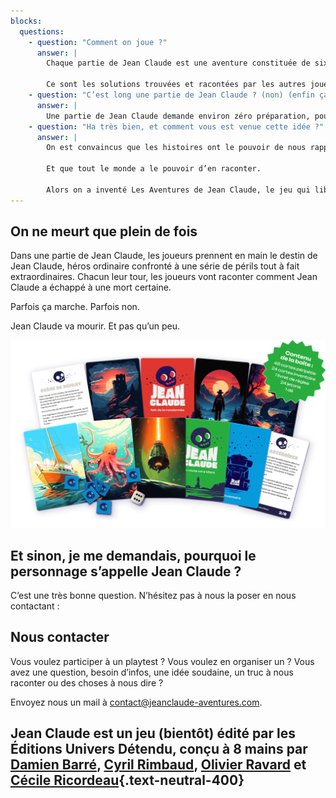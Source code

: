 ```yaml
---
blocks:
  questions:
    - question: "Comment on joue ?"
      answer: |
        Chaque partie de Jean Claude est une aventure constituée de six péripéties, racontées par l’un des joueurs, qui endosse le rôle de Maître de Jeu. Le plus simple, c’est de choisir le joueur qui aime bien raconter des choses.

        Ce sont les solutions trouvées et racontées par les autres joueurs qui vont rendre l’aventure de Jean Claude unique.
    - question: "C’est long une partie de Jean Claude ? (non) (enfin ça dépend) (mais en général non)"
      answer: |
        Une partie de Jean Claude demande environ zéro préparation, pour des règles expliquées en moins de 3 minutes, un nombre de joueurs variant de 2 à plein et une durée d’à peu près une demie heure (plus si les joueurs sont intarissables).
    - question: "Ha très bien, et comment vous est venue cette idée ?"
      answer: |
        On est convaincus que les histoires ont le pouvoir de nous rapprocher.

        Et que tout le monde a le pouvoir d’en raconter.

        Alors on a inventé Les Aventures de Jean Claude, le jeu qui libère votre imagination.
---
```

## On ne meurt que plein de fois

Dans une partie de Jean Claude, les joueurs prennent en main le destin de Jean Claude, héros ordinaire confronté à une série de périls tout à fait extraordinaires. Chacun leur tour, les joueurs vont raconter comment Jean Claude a échappé à une mort certaine. 

Parfois ça marche. Parfois non.

Jean Claude va mourir. Et pas qu’un peu.

![Plusieurs decks](../assets/images/decks.png)

<!-- break -->

## Et sinon, je me demandais, pourquoi le personnage s’appelle Jean Claude ?

C’est une très bonne question.
N’hésitez pas à nous la poser en nous contactant :

## Nous contacter

Vous voulez participer à un playtest ? Vous voulez en organiser un ?
Vous avez une question, besoin d’infos, une idée soudaine, un truc à nous raconter ou des choses à nous dire ?

Envoyez nous un mail à <contact@jeanclaude-aventures.com>.

## Jean Claude est un jeu (bientôt) édité par les Éditions Univers Détendu, conçu à 8 mains par [Damien Barré](https://damien.super.site), [Cyril Rimbaud](https://curiouser.fr/curiouser/lequipe/), [Olivier Ravard](https://www.linkedin.com/in/mrolivier/) et [Cécile Ricordeau](https://www.cecillie.fr){.text-neutral-400}
